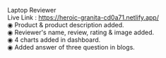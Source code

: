 Laptop Reviewer   
Live Link : https://heroic-granita-cd0a71.netlify.app/      
◉ Product & product description added.     
◉ Reviewer's name, review, rating & image added.     
◉ 4 charts added in dashboard.        
◉ Added answer of three question in blogs.      
